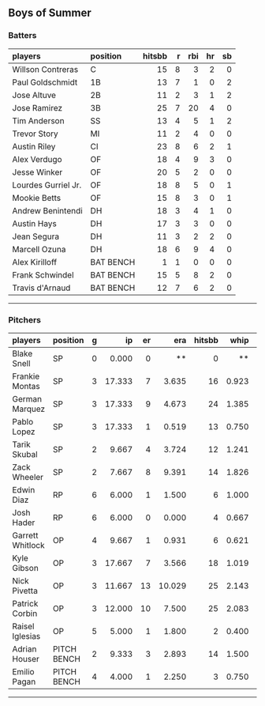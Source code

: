 ## Boys of Summer

### Batters

 
|players             |position  | hitsbb|  r| rbi| hr| sb| 
|:-------------------|:---------|------:|--:|---:|--:|--:| 
|Willson Contreras   |C         |     15|  8|   3|  2|  0| 
|Paul Goldschmidt    |1B        |     13|  7|   1|  0|  2| 
|Jose Altuve         |2B        |     11|  2|   3|  1|  2| 
|Jose Ramirez        |3B        |     25|  7|  20|  4|  0| 
|Tim Anderson        |SS        |     13|  4|   5|  1|  2| 
|Trevor Story        |MI        |     11|  2|   4|  0|  0| 
|Austin Riley        |CI        |     23|  8|   6|  2|  1| 
|Alex Verdugo        |OF        |     18|  4|   9|  3|  0| 
|Jesse Winker        |OF        |     20|  5|   2|  0|  0| 
|Lourdes Gurriel Jr. |OF        |     18|  8|   5|  0|  1| 
|Mookie Betts        |OF        |     15|  8|   3|  0|  1| 
|Andrew Benintendi   |DH        |     18|  3|   4|  1|  0| 
|Austin Hays         |DH        |     17|  3|   3|  0|  0| 
|Jean Segura         |DH        |     11|  3|   2|  2|  0| 
|Marcell Ozuna       |DH        |     18|  6|   9|  4|  0| 
|Alex Kirilloff      |BAT BENCH |      1|  1|   0|  0|  0| 
|Frank Schwindel     |BAT BENCH |     15|  5|   8|  2|  0| 
|Travis d'Arnaud     |BAT BENCH |     12|  7|   6|  2|  0| 


* * *

### Pitchers

 
|players          |position    |  g|     ip| er|    era| hitsbb|  whip| so|  w| sv| 
|:----------------|:-----------|--:|------:|--:|------:|------:|-----:|--:|--:|--:| 
|Blake Snell      |SP          |  0|  0.000|  0|     **|      0|    **|  0|  0|  0| 
|Frankie Montas   |SP          |  3| 17.333|  7|  3.635|     16| 0.923| 17|  2|  0| 
|German Marquez   |SP          |  3| 17.333|  9|  4.673|     24| 1.385| 13|  0|  0| 
|Pablo Lopez      |SP          |  3| 17.333|  1|  0.519|     13| 0.750| 17|  2|  0| 
|Tarik Skubal     |SP          |  2|  9.667|  4|  3.724|     12| 1.241| 10|  0|  0| 
|Zack Wheeler     |SP          |  2|  7.667|  8|  9.391|     14| 1.826|  6|  0|  0| 
|Edwin Diaz       |RP          |  6|  6.000|  1|  1.500|      6| 1.000| 10|  0|  1| 
|Josh Hader       |RP          |  6|  6.000|  0|  0.000|      4| 0.667|  9|  0|  6| 
|Garrett Whitlock |OP          |  4|  9.667|  1|  0.931|      6| 0.621| 11|  1|  1| 
|Kyle Gibson      |OP          |  3| 17.667|  7|  3.566|     18| 1.019| 19|  1|  0| 
|Nick Pivetta     |OP          |  3| 11.667| 13| 10.029|     25| 2.143| 10|  0|  0| 
|Patrick Corbin   |OP          |  3| 12.000| 10|  7.500|     25| 2.083| 11|  0|  0| 
|Raisel Iglesias  |OP          |  5|  5.000|  1|  1.800|      2| 0.400|  5|  1|  2| 
|Adrian Houser    |PITCH BENCH |  2|  9.333|  3|  2.893|     14| 1.500|  7|  0|  0| 
|Emilio Pagan     |PITCH BENCH |  4|  4.000|  1|  2.250|      3| 0.750|  5|  0|  1| 


* * *


